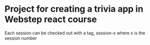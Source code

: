# Project for creating a trivia app in Webstep react course

Each session can be checked out with a tag, session-x where x is the session number
